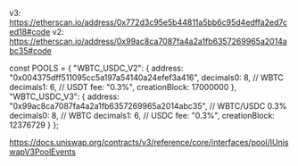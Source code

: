 v3: https://etherscan.io/address/0x772d3c95e5b44811a5bb6c95d4edffa2ed7ced18#code 
v2: https://etherscan.io/address/0x99ac8ca7087fa4a2a1fb6357269965a2014abc35#code

const POOLS = {
    "WBTC_USDC_V2": {
        address: "0x004375dff511095cc5a197a54140a24efef3a416",
        decimals0: 8,  // WBTC
        decimals1: 6,  // USDT
        fee: "0.3%",
        creationBlock: 17000000
    },
    "WBTC_USDC_V3": {
        address: "0x99ac8ca7087fa4a2a1fb6357269965a2014abc35", // WBTC/USDC 0.3%
        decimals0: 8,  // WBTC
        decimals1: 6,  // USDC
        fee: "0.3%",
        creationBlock: 12376729
    }
};

https://docs.uniswap.org/contracts/v3/reference/core/interfaces/pool/IUniswapV3PoolEvents
